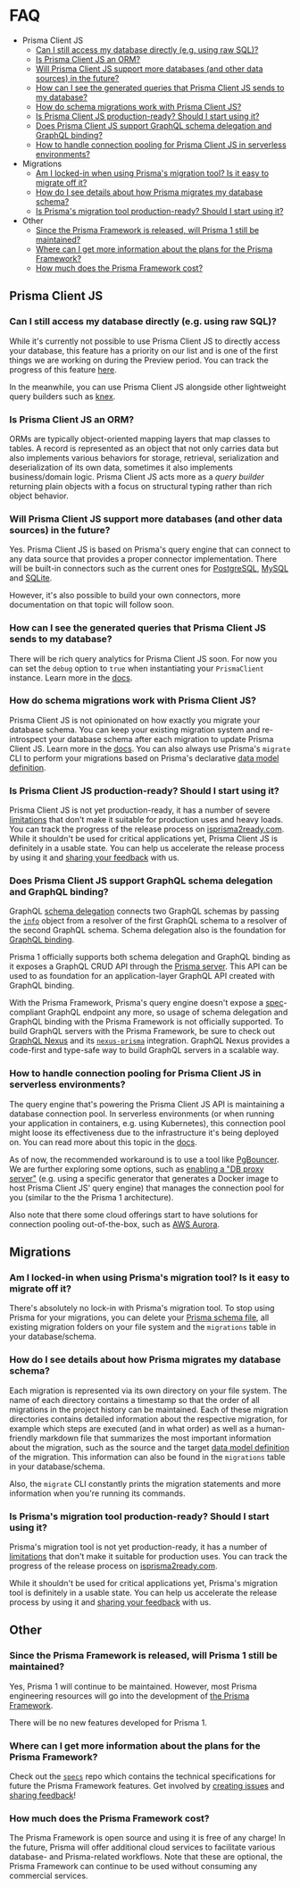 # FAQ

- Prisma Client JS
  - [Can I still access my database directly (e.g. using raw SQL)?](#can-i-still-access-my-database-directly-eg-using-raw-sql)
  - [Is Prisma Client JS an ORM?](#is-prisma-client-js-an-orm)
  - [Will Prisma Client JS support more databases (and other data sources) in the future?](#will-prisma-client-js-support-more-databases-and-other-data-sources-in-the-future)
  - [How can I see the generated queries that Prisma Client JS sends to my database?](#how-can-i-see-the-generated-queries-that-prisma-client-js-sends-to-my-database)
  - [How do schema migrations work with Prisma Client JS?](#how-do-schema-migrations-work-with-prisma-client-js)
  - [Is Prisma Client JS production-ready? Should I start using it?](#is-prisma-client-js-production-ready-should-i-start-using-it)
  - [Does Prisma Client JS support GraphQL schema delegation and GraphQL binding?](#does-prisma-client-js-support-graphql-schema-delegation-and-graphql-binding)
  - [How to handle connection pooling for Prisma Client JS in serverless environments?](#how-to-handle-connection-pooling-for-prisma-client-js-in-serverless-environments)
- Migrations
  - [Am I locked-in when using Prisma's migration tool? Is it easy to migrate off it?](#am-i-locked-in-when-using-prismas-migration-tool-is-it-easy-to-migrate-off-it)
  - [How do I see details about how Prisma migrates my database schema?](#how-do-i-see-details-about-how-prisma-migrates-my-database-schema)
  - [Is Prisma's migration tool production-ready? Should I start using it?](#is-prismas-migration-tool-production-ready-should-i-start-using-it)
- Other
  - [Since the Prisma Framework is released, will Prisma 1 still be maintained?](#since-the-prisma-framework-is-released-will-prisma-1-still-be-maintained)
  - [Where can I get more information about the plans for the Prisma Framework?](#where-can-i-get-more-information-about-the-plans-for-the-prisma-framework)
  - [How much does the Prisma Framework cost?](#how-much-does-the-prisma-framework-cost)

## Prisma Client JS

### Can I still access my database directly (e.g. using raw SQL)?

While it's currently not possible to use Prisma Client JS to directly access your database, this feature has a priority on our list and is one of the first things we are working on during the Preview period. You can track the progress of this feature [here](https://github.com/prisma/prisma-client-js/issues/10). 

In the meanwhile, you can use Prisma Client JS alongside other lightweight query builders such as [knex](https://www.github.com/tgriesser/knex).

### Is Prisma Client JS an ORM?

ORMs are typically object-oriented mapping layers that map classes to tables. A record is represented as an object that not only carries data but also implements various behaviors for storage, retrieval,
serialization and deserialization of its own data, sometimes it also implements business/domain logic.
Prisma Client JS acts more as a _query builder_ returning plain objects with a focus on structural typing rather than rich object behavior.

### Will Prisma Client JS support more databases (and other data sources) in the future?

Yes. Prisma Client JS is based on Prisma's query engine that can connect to any data source that provides a proper connector implementation. There will be built-in connectors such as the current ones for [PostgreSQL](./core/connectors/postgresql.md), [MySQL](./core/connectors/mysql.md) and [SQLite](./core/connectors/sqlite.md). 

However, it's also possible to build your own connectors, more documentation on that topic will follow soon.

### How can I see the generated queries that Prisma Client JS sends to my database?

There will be rich query analytics for Prisma Client JS soon. For now you can set the `debug` option to `true` when instantiating your `PrismaClient` instance. Learn more in the [docs](./prisma-client-js/api.md#debugging).

### How do schema migrations work with Prisma Client JS?

Prisma Client JS is not opinionated on how exactly you migrate your database schema. You can keep your existing migration system and re-introspect your database schema after each migration to update Prisma Client JS. Learn more in the [docs](./prisma-client-js/use-only-prisma-client-js.md). You can also always use Prisma's `migrate` CLI to perform your migrations based on Prisma's declarative [data model definition](./data-modeling.md).

### Is Prisma Client JS production-ready? Should I start using it?

Prisma Client JS is not yet production-ready, it has a number of severe [limitations](./limitations.md) that don't make it suitable for production uses and heavy loads. You can track the progress of the release process on [isprisma2ready.com](https://www.isprisma2ready.com). While it shouldn't be used for critical applications yet, Prisma Client JS is definitely in a usable state. You can help us accelerate the release process by using it and [sharing your feedback](./prisma2-feedback.md) with us.

### Does Prisma Client JS support GraphQL schema delegation and GraphQL binding?

GraphQL [schema delegation](https://www.prisma.io/blog/graphql-schema-stitching-explained-schema-delegation-4c6caf468405/) connects two GraphQL schemas by passing the [`info`](https://www.prisma.io/blog/graphql-server-basics-demystifying-the-info-argument-in-graphql-resolvers-6f26249f613a/) object from a resolver of the first GraphQL schema to a resolver of the second GraphQL schema. Schema delegation also is the foundation for [GraphQL binding](https://github.com/graphql-binding/graphql-binding).

Prisma 1 officially supports both schema delegation and GraphQL binding as it exposes a GraphQL CRUD API through the [Prisma server](https://www.prisma.io/docs/prisma-server/). This API can be used to as foundation for an application-layer GraphQL API created with GraphQL binding. 

With the Prisma Framework, Prisma's query engine doesn't expose a [spec](https://graphql.github.io/graphql-spec/June2018/)-compliant GraphQL endpoint any more, so usage of schema delegation and GraphQL binding with the Prisma Framework is not officially supported. To build GraphQL servers with the Prisma Framework, be sure to check out [GraphQL Nexus](https://nexus.js.org/) and its [`nexus-prisma`](https://nexus.js.org/docs/database-access-with-prisma-v2) integration. GraphQL Nexus provides a code-first and type-safe way to build GraphQL servers in a scalable way. 

### How to handle connection pooling for Prisma Client JS in serverless environments?

The query engine that's powering the Prisma Client JS API is maintaining a database connection pool. In serverless environments (or when running your application in containers, e.g. using Kubernetes), this connection pool might loose its effectiveness due to the infrastructure it's being deployed on. You can read more about this topic in the [docs](./prisma-client-js/deployment.md).

As of now, the recommended workaround is to use a tool like [PgBouncer](https://pgbouncer.github.io/faq.html). We are further exploring some options, such as [enabling a "DB proxy server"](https://github.com/prisma/prisma2/issues/370) (e.g. using a specific generator that generates a Docker image to host Prisma Client JS' query engine) that manages the connection pool for you (similar to the the Prisma 1 architecture).

Also note that there some cloud offerings start to have solutions for connection pooling out-of-the-box, such as [AWS Aurora](https://aws.amazon.com/blogs/aws/new-data-api-for-amazon-aurora-serverless/).

## Migrations

### Am I locked-in when using Prisma's migration tool? Is it easy to migrate off it?

There's absolutely no lock-in with Prisma's migration tool. To stop using Prisma for your migrations, you can delete your [Prisma schema file](./prisma-schema-file.md), all existing migration folders on your file system and the `migrations` table in your database/schema.

### How do I see details about how Prisma migrates my database schema?

Each migration is represented via its own directory on your file system. The name of each directory contains a timestamp so that the order of all migrations in the project history can be maintained. Each of these migration directories contains detailed information about the respective migration, for example which steps are executed (and in what order) as well as a human-friendly markdown file that summarizes the most important information about the migration, such as the source and the target [data model definition](./data-modeling.md#data-model-definition) of the migration. This information can also be found in the `migrations` table in your database/schema. 

Also, the `migrate` CLI constantly prints the migration statements and more information when you're running its commands.

### Is Prisma's migration tool production-ready? Should I start using it?

Prisma's migration tool is not yet production-ready, it has a number of [limitations](./limitations.md) that don't make it suitable for production uses. You can track the progress of the release process on [isprisma2ready.com](https://www.isprisma2ready.com). 

While it shouldn't be used for critical applications yet, Prisma's migration tool is definitely in a usable state. You can help us accelerate the release process by using it and [sharing your feedback](./prisma2-feedback.md) with us.

## Other

### Since the Prisma Framework is released, will Prisma 1 still be maintained?

Yes, Prisma 1 will continue to be maintained. However, most Prisma engineering resources will go into the development of [the Prisma Framework](https://github.com/prisma/prisma2).

There will be no new features developed for Prisma 1.

### Where can I get more information about the plans for the Prisma Framework?

Check out the [`specs`](https://github.com/prisma/specs) repo which contains the technical specifications for future the Prisma Framework features. Get involved by [creating issues](https://github.com/prisma/prisma2/issues) and [sharing feedback](./prisma2-feedback.md)!

### How much does the Prisma Framework cost?

The Prisma Framework is open source and using it is free of any charge! In the future, Prisma will offer additional cloud services to facilitate various database- and Prisma-related workflows. Note that these are optional, the Prisma Framework can continue to be used without consuming any commercial services.